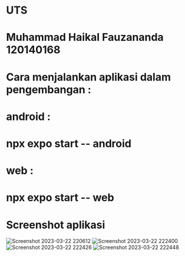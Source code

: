 # UTS 
# Muhammad Haikal Fauzananda 120140168
# Cara menjalankan aplikasi dalam pengembangan :
# android :
# npx expo start -- android 
# web : 
# npx expo start -- web
# Screenshot aplikasi
![Screenshot 2023-03-22 220612](https://user-images.githubusercontent.com/100905990/226957670-a77ef324-d09e-44c0-b1cb-588a247b523a.png)
![Screenshot 2023-03-22 222400](https://user-images.githubusercontent.com/100905990/226957775-e3346f47-5960-4375-b9aa-401a6dc3da60.png)
![Screenshot 2023-03-22 222426](https://user-images.githubusercontent.com/100905990/226957789-55a3f394-e629-4dc6-b330-9fe9f540e711.png)
![Screenshot 2023-03-22 222448](https://user-images.githubusercontent.com/100905990/226957797-2802ee51-85fb-443f-aa5d-b63ff401f4d4.png)
